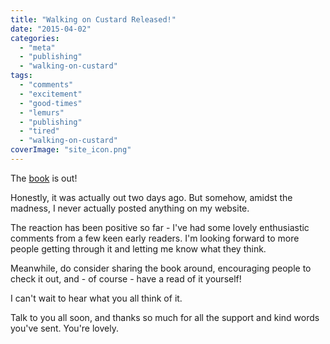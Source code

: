 ```yaml
---
title: "Walking on Custard Released!"
date: "2015-04-02"
categories: 
  - "meta"
  - "publishing"
  - "walking-on-custard"
tags: 
  - "comments"
  - "excitement"
  - "good-times"
  - "lemurs"
  - "publishing"
  - "tired"
  - "walking-on-custard"
coverImage: "site_icon.png"
---
```


The [book](https://www.walkingoncustard.com/the-book-for-anxious-humans/ "The Book For Anxious Humans") is out!

Honestly, it was actually out two days ago. But somehow, amidst the madness, I never actually posted anything on my website.

The reaction has been positive so far - I've had some lovely enthusiastic comments from a few keen early readers. I'm looking forward to more people getting through it and letting me know what they think.

Meanwhile, do consider sharing the book around, encouraging people to check it out, and - of course - have a read of it yourself!

I can't wait to hear what you all think of it.

Talk to you all soon, and thanks so much for all the support and kind words you've sent. You're lovely.
